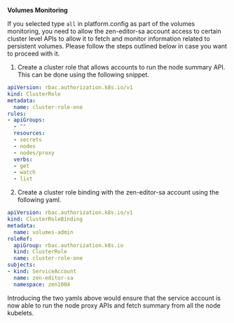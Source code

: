 **Volumes Monitoring**

If you selected type `all` in platform.config as part of the volumes monitoring, you need to allow the zen-editor-sa account access to certain cluster level APIs to allow it to fetch and monitor information related to persistent volumes. Please follow the steps outlined below in case you want to proceed with it.

1. Create a cluster role that allows accounts to run the node summary API. This can be done using the following snippet.


```yaml
apiVersion: rbac.authorization.k8s.io/v1
kind: ClusterRole
metadata:
  name: cluster-role-one
rules:
- apiGroups:
  - ""
  resources:
  - secrets
  - nodes
  - nodes/proxy
  verbs:
  - get
  - watch
  - list
  ````

2. Create a cluster role binding with the zen-editor-sa account using the following yaml.

````yaml
apiVersion: rbac.authorization.k8s.io/v1
kind: ClusterRoleBinding
metadata:
  name: volumes-admin
roleRef:
  apiGroup: rbac.authorization.k8s.io
  kind: ClusterRole
  name: cluster-role-one
subjects:
- kind: ServiceAccount
  name: zen-editor-sa
  namespace: zen1004
  ````

  Introducing the two yamls above would ensure that the service account is now able to run the node proxy APIs and fetch summary from all the node kubelets.
